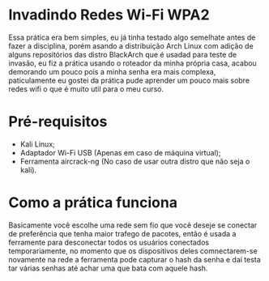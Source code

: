 <h1>Invadindo Redes Wi-Fi WPA2</h1>

Essa prática era bem simples, eu já tinha testado algo semelhate antes de fazer a disciplina, porém asando a distribuição Arch Linux
com adição de alguns repositórios das distro BlackArch que é usadad para teste de invasão, eu fiz a prática usando o roteador da
minha própria casa, acabou demorando um pouco pois a minha senha era mais complexa, paticulamente eu gostei da prática pude
aprender um pouco mais sobre redes wifi o que é muito util para o meu curso.

<h1>Pré-requisitos</h1>
<ul>
<li>Kali Linux;</li>
<li>Adaptador Wi-Fi USB (Apenas em caso de máquina virtual);</li>
<li>Ferramenta aircrack-ng (No caso de usar outra distro que não seja o kali).</li>
</ul>

<h1>Como a prática funciona</h1>

Basicamente você escolhe uma rede sem fio que você deseje se conectar de preferência que tenha maior trafego de pacotes, então é usada
a ferramente para desconectar todos os usuários conectados temporariamente, no momento que os dispositivos deles comnectarem-se novamente
na rede a ferramenta pode capturar o hash da senha e daí testa tar várias senhas até achar uma que bata com aquele hash.

